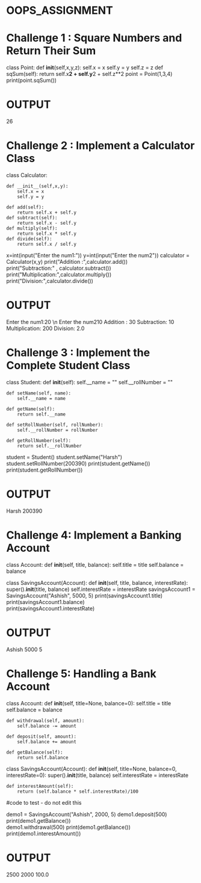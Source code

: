# OOPS_ASSIGNMENT

# Challenge 1 : Square Numbers and Return Their Sum

class Point:
    def __init__(self,x,y,z):
        self.x = x
        self.y = y
        self.z = z
    def sqSum(self):
        return self.x**2 + self.y**2 + self.z**2
point = Point(1,3,4)
print(point.sqSum())                                

# OUTPUT 
26





# Challenge 2 : Implement a Calculator Class

class Calculator:

    def __init__(self,x,y):
        self.x = x
        self.y = y
        
    def add(self):
        return self.x + self.y
    def subtract(self):
        return self.x - self.y
    def multiply(self):
        return self.x * self.y
    def divide(self):
        return self.x / self.y
x=int(input("Enter the num1:"))
y=int(input("Enter the num2"))
calculator = Calculator(x,y)
print("Addition :",calculator.add())      
print("Subtraction:" , calculator.subtract()) 
print("Multiplication:",calculator.multiply()) 
print("Division:",calculator.divide())

# OUTPUT
 Enter the num1:20 \n
 Enter the num210
 Addition : 30
 Subtraction: 10
 Multiplication: 200
 Division: 2.0





# Challenge 3 : Implement the Complete Student Class

class Student:
    def __init__(self):
        self.__name = ""
        self.__rollNumber = ""

    def setName(self, name):
        self.__name = name

    def getName(self):
        return self.__name

    def setRollNumber(self, rollNumber):
        self.__rollNumber = rollNumber

    def getRollNumber(self):
        return self.__rollNumber
student = Student()
student.setName("Harsh")
student.setRollNumber(200390)
print(student.getName())
print(student.getRollNumber()) 

# OUTPUT
Harsh
200390 




# Challenge 4: Implement a Banking Account

class Account:
    def __init__(self, title, balance):
        self.title = title
        self.balance = balance

class SavingsAccount(Account):
    def __init__(self, title, balance, interestRate):
        super().__init__(title, balance)
        self.interestRate = interestRate
savingsAccount1 = SavingsAccount("Ashish", 5000, 5)
print(savingsAccount1.title)         
print(savingsAccount1.balance)       
print(savingsAccount1.interestRate)  

# OUTPUT
Ashish
5000
5



# Challenge 5: Handling a Bank Account

class Account:
    def __init__(self, title=None, balance=0):
        self.title = title
        self.balance = balance
    
    def withdrawal(self, amount):
        self.balance -= amount

    def deposit(self, amount):
        self.balance += amount
        
    def getBalance(self):
        return self.balance

class SavingsAccount(Account):
    def __init__(self, title=None, balance=0, interestRate=0):
        super().__init__(title, balance)
        self.interestRate = interestRate
    
    def interestAmount(self):
        return (self.balance * self.interestRate)/100

#code to test - do not edit this

demo1 = SavingsAccount("Ashish", 2000, 5)
demo1.deposit(500)
print(demo1.getBalance())   
demo1.withdrawal(500)
print(demo1.getBalance())   
print(demo1.interestAmount())

# OUTPUT
2500
2000
100.0



